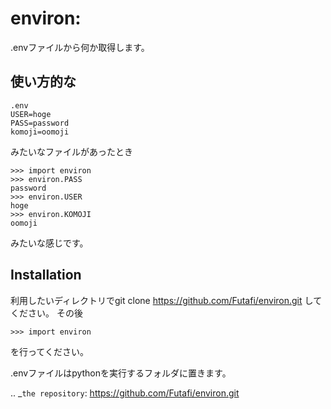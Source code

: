 environ:
==================================================================
.envファイルから何か取得します。


使い方的な
-------------

    .env
    USER=hoge
    PASS=password
    komoji=oomoji

みたいなファイルがあったとき

    >>> import environ
    >>> environ.PASS
    password
    >>> environ.USER
    hoge
    >>> environ.KOMOJI
    oomoji

みたいな感じです。

Installation
-------------

利用したいディレクトリでgit clone https://github.com/Futafi/environ.git してください。
その後

    >>> import environ

を行ってください。

.envファイルはpythonを実行するフォルダに置きます。

.. _`the repository`: https://github.com/Futafi/environ.git

